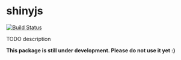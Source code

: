 # shinyjs

[![Build Status](https://travis-ci.org/daattali/shinyjs.svg?branch=master)](https://travis-ci.org/daattali/shinyjs)

TODO description

**This package is still under development. Please do not use it yet :)**
